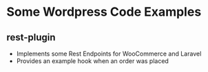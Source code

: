 # Some Wordpress Code Examples
## rest-plugin
- Implements some Rest Endpoints for WooCommerce and Laravel
- Provides an example hook when an order was placed
